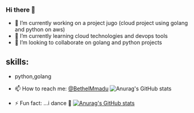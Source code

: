 ### Hi there 👋
- 🔭 I’m currently working on a project jugo (cloud project using golang and python on aws)
- 🌱 I’m currently learning cloud technologies and devops tools
- 👯 I’m looking to collaborate on golang and python projects

## skills:
- python,golang

- 📫 How to reach me:
[@BethelMmadu](https://twitter.com/BethelMmadu)
![Anurag's GitHub stats](https://github-readme-stats.vercel.app/api?username=bethel-m&count_private=true)

- ⚡ Fun fact: ...i dance :dancer:
[![Anurag's GitHub stats](https://github-readme-stats.vercel.app/api?username=bethel-m)](https://github.com/bethel-m/github-readme-stats)
<!--
**bethel-m/bethel-m** is a ✨ _special_ ✨ repository because its `README.md` (this file) appears on your GitHub profile.

Here are some ideas to get you started:

- 🔭 I’m currently working on ...
- 🌱 I’m currently learning ...
- 👯 I’m looking to collaborate on ...
- 🤔 I’m looking for help with ...
- 💬 Ask me about ...
- 📫 How to reach me: ...
- 😄 Pronouns: ...
- ⚡ Fun fact: ...
-->
